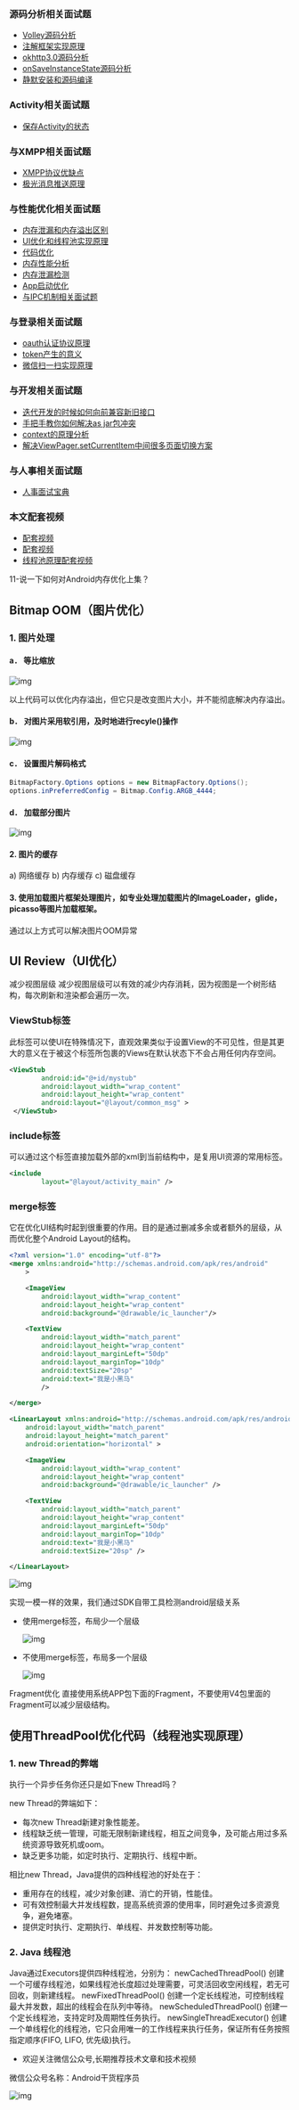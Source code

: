 ### 源码分析相关面试题

- [Volley源码分析](http://www.jianshu.com/p/ec3dc92df581)
- [注解框架实现原理](http://www.jianshu.com/p/20da6d6389e1)
- [okhttp3.0源码分析](http://www.jianshu.com/p/9ed2c2f2a52c)
- [onSaveInstanceState源码分析](http://www.jianshu.com/p/cbf9c3557d64)
- [静默安装和源码编译](http://www.jianshu.com/p/2211a5b3c37f)

### Activity相关面试题

- [保存Activity的状态](http://www.jianshu.com/p/cbf9c3557d64)

### 与XMPP相关面试题

- [XMPP协议优缺点](http://www.jianshu.com/p/2c04ac3c526a)
- [极光消息推送原理](http://www.jianshu.com/p/d88dc66908cf)

### 与性能优化相关面试题

- [内存泄漏和内存溢出区别](http://www.jianshu.com/p/5dd645b05c76)
- [UI优化和线程池实现原理](http://www.jianshu.com/p/c22398f8587f)
- [代码优化](http://www.jianshu.com/p/ebd41eab90df)
- [内存性能分析](http://www.jianshu.com/p/2665c31b9c2f)
- [内存泄漏检测](http://www.jianshu.com/p/1514c7804a06)
- [App启动优化](http://www.jianshu.com/p/f0f73fefdd43)
- [与IPC机制相关面试题](http://www.jianshu.com/p/de4793a4c2d0)

### 与登录相关面试题

- [oauth认证协议原理](http://www.jianshu.com/p/2a6ecbf8d49d)
- [token产生的意义](http://www.jianshu.com/p/9b7ce2d6c195)
- [微信扫一扫实现原理](http://www.jianshu.com/p/a9d1f21bd5e0)

### 与开发相关面试题

- [迭代开发的时候如何向前兼容新旧接口](http://www.jianshu.com/p/cbecadec98de)
- [手把手教你如何解决as jar包冲突](http://www.jianshu.com/p/30fdc391289c)
- [context的原理分析](http://www.jianshu.com/p/2706c13a1769)
- [解决ViewPager.setCurrentItem中间很多页面切换方案](http://www.jianshu.com/p/38ab6d856b56)

### 与人事相关面试题

- [人事面试宝典](http://www.jianshu.com/p/d61b553ff8c9)

### 本文配套视频

- [配套视频](https://v.qq.com/x/page/w0392bn6wto.html)
- [配套视频](https://v.qq.com/x/page/j0393ytx9ob.html)
- [线程池原理配套视频](https://v.qq.com/x/page/u0393izwfut.html)

11-说一下如何对Android内存优化上集？

## Bitmap OOM（图片优化）

### 1. 图片处理

#### a． 等比缩放

![img](http://upload-images.jianshu.io/upload_images/4037105-82ef6ff37b935245.png?imageMogr2/auto-orient/strip%7CimageView2/2/w/1240)

以上代码可以优化内存溢出，但它只是改变图片大小，并不能彻底解决内存溢出。

#### b． 对图片采用软引用，及时地进行recyle()操作

![img](http://upload-images.jianshu.io/upload_images/4037105-89cce346d56154a0.png?imageMogr2/auto-orient/strip%7CimageView2/2/w/1240)

#### c． 设置图片解码格式

```java
BitmapFactory.Options options = new BitmapFactory.Options();
options.inPreferredConfig = Bitmap.Config.ARGB_4444;
```

#### d． 加载部分图片

![img](http://upload-images.jianshu.io/upload_images/4037105-5cfa36fe83a5a2e1.png?imageMogr2/auto-orient/strip%7CimageView2/2/w/1240)

#### 2. 图片的缓存

a) 网络缓存
b) 内存缓存
c) 磁盘缓存

#### 3. 使用加载图片框架处理图片，如专业处理加载图片的ImageLoader，glide，picasso等图片加载框架。

通过以上方式可以解决图片OOM异常

## UI Review（UI优化）

减少视图层级
减少视图层级可以有效的减少内存消耗，因为视图是一个树形结构，每次刷新和渲染都会遍历一次。

### ViewStub标签

此标签可以使UI在特殊情况下，直观效果类似于设置View的不可见性，但是其更大的意义在于被这个标签所包裹的Views在默认状态下不会占用任何内存空间。

```xml
<ViewStub  
        android:id="@+id/mystub"  
        android:layout_width="wrap_content"  
        android:layout_height="wrap_content"  
        android:layout="@layout/common_msg" >  
 </ViewStub>
```

### include标签

可以通过这个标签直接加载外部的xml到当前结构中，是复用UI资源的常用标签。

```xml
<include 
        layout="@layout/activity_main" />
```

### merge标签

它在优化UI结构时起到很重要的作用。目的是通过删减多余或者额外的层级，从而优化整个Android Layout的结构。

```xml
<?xml version="1.0" encoding="utf-8"?>
<merge xmlns:android="http://schemas.android.com/apk/res/android"
    >

    <ImageView
        android:layout_width="wrap_content"
        android:layout_height="wrap_content" 
        android:background="@drawable/ic_launcher"/>

    <TextView 
        android:layout_width="match_parent"
        android:layout_height="wrap_content" 
        android:layout_marginLeft="50dp"
        android:layout_marginTop="10dp"
        android:textSize="20sp"
        android:text="我是小黑马"
        />

</merge>
```

```xml
<LinearLayout xmlns:android="http://schemas.android.com/apk/res/android"
    android:layout_width="match_parent"
    android:layout_height="match_parent"
    android:orientation="horizontal" >

    <ImageView
        android:layout_width="wrap_content"
        android:layout_height="wrap_content"
        android:background="@drawable/ic_launcher" />

    <TextView
        android:layout_width="match_parent"
        android:layout_height="wrap_content"
        android:layout_marginLeft="50dp"
        android:layout_marginTop="10dp"
        android:text="我是小黑马"
        android:textSize="20sp" />

</LinearLayout>
```

![img](http://upload-images.jianshu.io/upload_images/4037105-e93176a6e09be825.png?imageMogr2/auto-orient/strip%7CimageView2/2/w/1240)

实现一模一样的效果，我们通过SDK自带工具检测android层级关系

- 使用merge标签，布局少一个层级

  ![img](http://upload-images.jianshu.io/upload_images/4037105-397ffb39b2ab0bef.png?imageMogr2/auto-orient/strip%7CimageView2/2/w/1240)

- 不使用merge标签，布局多一个层级

  ![img](http://upload-images.jianshu.io/upload_images/4037105-ca547716b1b0d7df.png?imageMogr2/auto-orient/strip%7CimageView2/2/w/1240)

Fragment优化
直接使用系统APP包下面的Fragment，不要使用V4包里面的Fragment可以减少层级结构。

## 使用ThreadPool优化代码（线程池实现原理）

### 1. new Thread的弊端

执行一个异步任务你还只是如下new Thread吗？

new Thread的弊端如下：

- 每次new Thread新建对象性能差。
- 线程缺乏统一管理，可能无限制新建线程，相互之间竞争，及可能占用过多系统资源导致死机或oom。
- 缺乏更多功能，如定时执行、定期执行、线程中断。

相比new Thread，Java提供的四种线程池的好处在于：

- 重用存在的线程，减少对象创建、消亡的开销，性能佳。
- 可有效控制最大并发线程数，提高系统资源的使用率，同时避免过多资源竞争，避免堵塞。
- 提供定时执行、定期执行、单线程、并发数控制等功能。

### 2. Java 线程池

Java通过Executors提供四种线程池，分别为：
newCachedThreadPool() 创建一个可缓存线程池，如果线程池长度超过处理需要，可灵活回收空闲线程，若无可回收，则新建线程。
newFixedThreadPool() 创建一个定长线程池，可控制线程最大并发数，超出的线程会在队列中等待。
newScheduledThreadPool() 创建一个定长线程池，支持定时及周期性任务执行。
newSingleThreadExecutor() 创建一个单线程化的线程池，它只会用唯一的工作线程来执行任务，保证所有任务按照指定顺序(FIFO, LIFO, 优先级)执行。

- 欢迎关注微信公众号,长期推荐技术文章和技术视频

微信公众号名称：Android干货程序员

![img](http://upload-images.jianshu.io/upload_images/4037105-8f737b5104dd0b5d.png?imageMogr2/auto-orient/strip%7CimageView2/2/w/1240)